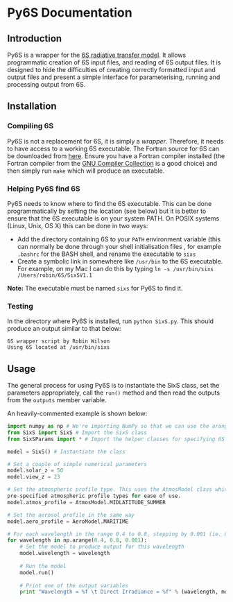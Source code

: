 # Py6S Documentation #

## Introduction ##
Py6S is a wrapper for the [6S radiative transfer model](http://6s.ltdri.org/). It allows programmatic
creation of 6S input files, and reading of 6S output files. It is designed to hide the difficulties
of creating correctly formatted input and output files and present a simple interface for parameterising,
running and processing output from 6S.

## Installation ##

### Compiling 6S ###
Py6S is not a replacement for 6S, it is simply a *wrapper*. Therefore, it needs to have access to a
working 6S executable. The Fortran source for 6S can be downloaded from [here](ftp://kratmos.gsfc.nasa.gov/pub/eric/6S/).
Ensure you have a Fortran compiler installed (the Fortran compiler from the
[GNU Compiler Collection](http://gcc.gnu.org/) is a good choice) and then simply run `make` which will produce an executable.

### Helping Py6S find 6S ###
Py6S needs to know where to find the 6S executable. This can be done programmatically by setting the
location (see below) but it is better to ensure that the 6S executable is on your system PATH. On POSIX
systems (Linux, Unix, OS X) this can be done in two ways:
* Add the directory containing 6S to your `PATH` environment variable (this can normally be done through your shell initialisation files
, for example `.bashrc` for the BASH shell, and rename the executable to `sixs`
* Create a symbolic link in somewhere like `/usr/bin` to the 6S executable. For example, on my Mac I can do this by typing `ln -s /usr/bin/sixs /Users/robin/6S/SixSV1.1`

**Note:** The executable must be named `sixs` for Py6S to find it.

### Testing ###
In the directory where Py6S is installed, run `python SixS.py`. This should produce an output similar to that below:

```
6S wrapper script by Robin Wilson
Using 6S located at /usr/bin/sixs
```

## Usage ##

The general process for using Py6S is to instantiate the SixS class, set the parameters appropriately,
call the `run()` method and then read the outputs from the `outputs` member variable.

An heavily-commented example is shown below:

```python
import numpy as np # We're importing NumPy so that we can use the arange command below
from SixS import SixS # Import the SixS class
from SixSParams import * # Import the helper classes for specifying 6S parameters

model = SixS() # Instantiate the class

# Set a couple of simple numerical parameters
model.solar_z = 50
model.view_z = 23

# Set the atmospheric profile type. This uses the AtmosModel class which provides a list of the
pre-specified atmospheric profile types for ease of use.
model.atmos_profile = AtmosModel.MIDLATITUDE_SUMMER

# Set the aerosol profile in the same way
model.aero_profile = AeroModel.MARITIME

# For each wavelength in the range 0.4 to 0.8, stepping by 0.001 (ie. 0.400, 0.401, 0.402...)
for wavelength in np.arange(0.4, 0.8, 0.001):
	# Set the model to produce output for this wavelength
    model.wavelength = wavelength
    
    # Run the model
    model.run()
    
    # Print one of the output variables
    print "Wavelength = %f \t Direct Irradiance = %f" % (wavelength, model.outputs.irradiance_direct)
```